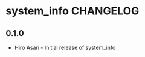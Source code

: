 system_info CHANGELOG
=====================

0.1.0
-----
- Hiro Asari - Initial release of system_info

